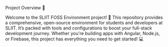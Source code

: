 Project Overview 🎯

Welcome to the SLIIT FOSS Environment project! 🚀 This repository provides a comprehensive, open-source environment for students and developers at SLIIT. It’s packed with tools 
and configurations to boost your full-stack development journey. Whether you're building apps with Angular, Node.js, or Firebase, this project has everything you need to get started! 💻
